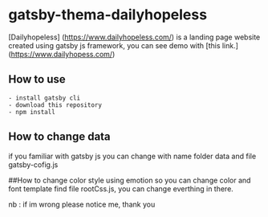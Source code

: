 # gatsby-thema-dailyhopeless

[Dailyhopeless] (https://www.dailyhopeless.com/) is a landing page website created using gatsby js framework, you can see demo with [this link.] (https://www.dailyhopess.com/)


## How to use

    - install gatsby cli
    - download this repository
    - npm install

## How to change data
if you familiar with gatsby js you can change with name folder data and file gatsby-cofig.js

##How to change color
style using emotion so you can change color and font template find file rootCss.js, you can change everthing in there.

nb : if im wrong please notice me, thank you
